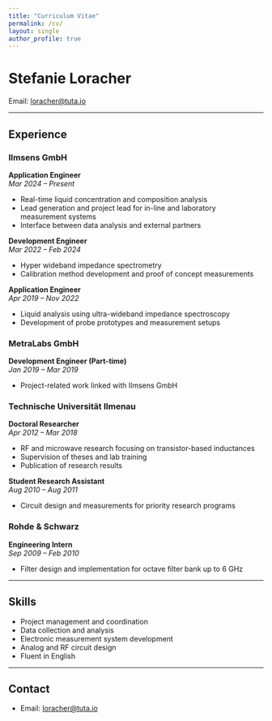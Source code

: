 ```yaml
---
title: "Curriculum Vitae"
permalink: /cv/
layout: single
author_profile: true
---
```


<style>
  /* Smaller font size for the CV page */
  .page__content {
    font-size: 0.9rem;
    line-height: 1.4;
  }
</style>

# Stefanie Loracher  
Email: loracher@tuta.io

---

## Experience

### Ilmsens GmbH  
**Application Engineer**  
*Mar 2024 – Present*  
- Real-time liquid concentration and composition analysis  
- Lead generation and project lead for in-line and laboratory measurement systems  
- Interface between data analysis and external partners

**Development Engineer**  
*Mar 2022 – Feb 2024*  
- Hyper wideband impedance spectrometry  
- Calibration method development and proof of concept measurements

**Application Engineer**  
*Apr 2019 – Nov 2022*  
- Liquid analysis using ultra-wideband impedance spectroscopy  
- Development of probe prototypes and measurement setups  

### MetraLabs GmbH  
**Development Engineer (Part-time)**  
*Jan 2019 – Mar 2019*  
- Project-related work linked with Ilmsens GmbH  

### Technische Universität Ilmenau  
**Doctoral Researcher**  
*Apr 2012 – Mar 2018*  
- RF and microwave research focusing on transistor-based inductances  
- Supervision of theses and lab training  
- Publication of research results

**Student Research Assistant**  
*Aug 2010 – Aug 2011*  
- Circuit design and measurements for priority research programs  

### Rohde & Schwarz  
**Engineering Intern**  
*Sep 2009 – Feb 2010*  
- Filter design and implementation for octave filter bank up to 6 GHz  

---

## Skills

- Project management and coordination  
- Data collection and analysis  
- Electronic measurement system development  
- Analog and RF circuit design  
- Fluent in English  

---

## Contact

- Email: loracher@tuta.io
